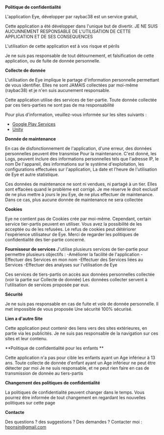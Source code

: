 **Politique de confidentialité**

L'application Eye, développer par raybac38 est un service gratuit,

Cette application a été développer dans l'unique but de divertir.
JE NE SUIS AUCUNNEMENT RESPONSABLE DE L'UTILISATION DE CETTE APPLICATION ET DE SES CONSEQUENCES

L'utilisation de cette application est à vos risque et périls

Je ne suis pas responsable de tout détournement, et falsification de cette application,
ou de fuite de donnée personnelle. 


**Collecte de donnée**

L'utilisation de Eye implique le partage d'information personnelle permettant de vous identifier.
Elles ne sont JAMAIS collectées par moi-même (raybac38) et je n'en suis aucunement responsable.

Cette application utilise des services de tier-partie. Toute donnée collectée par ces tiers-parties ne sont pas de ma responsabilité

Pour plus d'information, veuillez-vous informée sur les sites suivants : 

*   [Google Play Services](https://www.google.com/policies/privacy/)
*   [Unity](https://unity3d.com/legal/privacy-policy)

**Donnée de maintenance**

En cas de disfonctionnement de l'application, d'une erreur, des données personnelles peuvent être transmise
Pour la maintenance. C'est donné, les Logs, peuvent inclure des informations personnelles tels que l'adresse IP, le nom
De l'appareil, des informations sur le système d'exploitation, les configurations effectuées sur l'application,
La date et l'heure de l'utilisation de Eye et autre statistique.

Ces données de maintenance ne sont ni vendues, ni partagé à un tier. Elles sont effacées quand le problème est corrigé.
Je me réserve le droit exclusif de ne plus mettre à jours le jeu Eye, de ne plus effectuer de maintenance.
Dans ce cas, plus aucune donnée de maintenance ne sera collectée

**Cookies**

Eye ne contient pas de Cookies crée par moi-même. Cependant, certain service tier-partis peuvent en utiliser.
Vous avez la possibilité de les acceptée ou de les refusées.
Le refus de cookies peut détériorer l'expérience utilisateur de Eye.
Merci de regarder les politiques de confidentialité des tier-partie concerné.

**Fournisseur de services**
J'utilise plusieurs services de tier-partie pour permettre plusieurs objectifs : 
-Améliorer la facilité de l'application
-Effectuer des Services en mon nom
-Effectuer des Services liées au Services
-Effectuer des analyses sur l'utilisation de Eye

Ces services de tiers-partis on accès aux données personnelles collectée (voir la partie sur Collecte de donnée)
Les données collecter servent à l'utilisation de services proposée par eux.

**Sécurité**

Je ne suis pas responsable en cas de fuite et vole de donnée personnelle. Il met impossible de vous proposée
Une sécurité 100% sécurisé.

**Lien a d'autre Site**

Cette application peut contenir des liens vers des sites extérieures, en partie via les publicités.
Je ne suis pas responsable de la navigation sur ces sites et leur contenu.

**Politique de confidentialité pour les enfants **

Cette application n'a pas pour cible les enfants ayant un Age inférieur à 13 ans.
Toute collecte de donnée d'enfant ayant un Age inférieur ne peut être détecter par moi
Je ne suis responsable, et ne peut rien faire en cas de transmission de donnée au tiers-partis

**Changement des politiques de confidentialité**

La politiques de confidentialité peuvent changer dans le temps.
Vous pourrez être informée de tout changement en regardant les nouvelles politiques sur cette page

**Contacte**

Des questions ? des suggestions ? Des demandes ?
Contacter moi : hponsin@gmail.com 




















